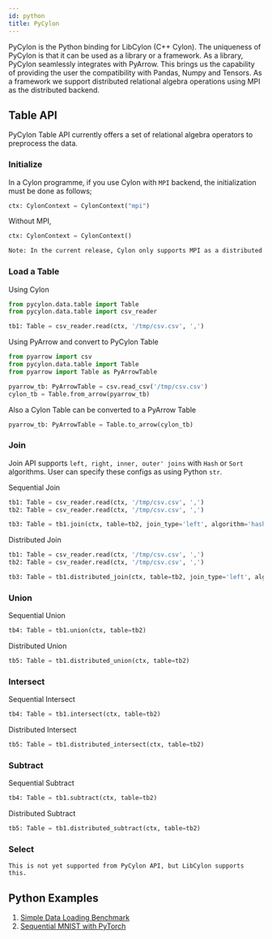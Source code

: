 ```yaml
---
id: python
title: PyCylon
---
```


PyCylon is the Python binding for LibCylon (C++ Cylon). The uniqueness of PyCylon 
is that it can be used as a library or a framework. As a library, PyCylon seamlessly
integrates with PyArrow. This brings us the capability of providing the user the 
compatibility with Pandas, Numpy and Tensors. As a framework we support distributed 
relational algebra operations using MPI as the distributed backend. 

## Table API

PyCylon Table API currently offers a set of relational algebra operators to 
preprocess the data. 

### Initialize

In a Cylon programme, if you use Cylon with `MPI` backend, the initialization 
must be done as follows;

```python
ctx: CylonContext = CylonContext("mpi")
```

Without MPI, 

```python
ctx: CylonContext = CylonContext()
```

```txt
Note: In the current release, Cylon only supports MPI as a distributed backend 
```

### Load a Table

Using Cylon 

```python
from pycylon.data.table import Table
from pycylon.data.table import csv_reader

tb1: Table = csv_reader.read(ctx, '/tmp/csv.csv', ',')
```

Using PyArrow and convert to PyCylon Table

```python
from pyarrow import csv
from pycylon.data.table import Table
from pyarrow import Table as PyArrowTable

pyarrow_tb: PyArrowTable = csv.read_csv('/tmp/csv.csv')
cylon_tb = Table.from_arrow(pyarrow_tb)
```

Also a Cylon Table can be converted to a PyArrow Table

```python
pyarrow_tb: PyArrowTable = Table.to_arrow(cylon_tb)
```
### Join

Join API supports `left, right, inner, outer' joins` with
`Hash` or `Sort` algorithms. User can specify these configs
as using Python `str`. 

Sequential Join

```python
tb1: Table = csv_reader.read(ctx, '/tmp/csv.csv', ',')
tb2: Table = csv_reader.read(ctx, '/tmp/csv.csv', ',')

tb3: Table = tb1.join(ctx, table=tb2, join_type='left', algorithm='hash', left_col=0, right_col=0)
```

Distributed Join

```python
tb1: Table = csv_reader.read(ctx, '/tmp/csv.csv', ',')
tb2: Table = csv_reader.read(ctx, '/tmp/csv.csv', ',')

tb3: Table = tb1.distributed_join(ctx, table=tb2, join_type='left', algorithm='hash', left_col=0, right_col=0)
```

### Union

Sequential Union

```python
tb4: Table = tb1.union(ctx, table=tb2)
```

Distributed Union

```python
tb5: Table = tb1.distributed_union(ctx, table=tb2)
```

### Intersect

Sequential Intersect

```python
tb4: Table = tb1.intersect(ctx, table=tb2)
```

Distributed Intersect

```python
tb5: Table = tb1.distributed_intersect(ctx, table=tb2)
```

### Subtract 

Sequential Subtract

```python
tb4: Table = tb1.subtract(ctx, table=tb2)
```

Distributed Subtract

```python
tb5: Table = tb1.distributed_subtract(ctx, table=tb2)
```


### Select

```Note
This is not yet supported from PyCylon API, but LibCylon supports this.
```

## Python Examples

1. [Simple Data Loading Benchmark](https://github.com/cylondata/cylon/blob/master/python/examples/cylon_simple_dataloader.py)
2. [Sequential MNIST with PyTorch](https://github.com/cylondata/cylon/blob/master/python/examples/cylon_sequential_mnist.py)